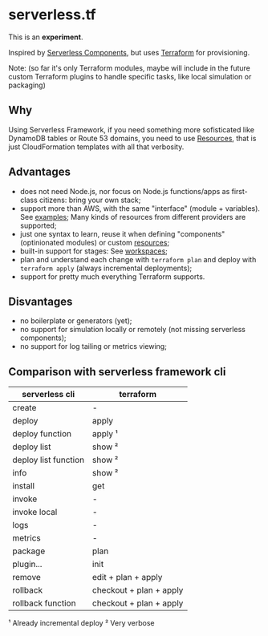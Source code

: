 # serverless.tf

This is an **experiment**.

Inspired by [Serverless Components](https://github.com/serverless/components), but uses [Terraform](https://terraform.io) for provisioning.

Note: (so far it's only Terraform modules, maybe will include in the future custom Terraform plugins to handle specific tasks, like local simulation or packaging)

## Why

Using Serverless Framework, if you need something more sofisticated like DynamoDB tables or Route 53 domains, you need to use [Resources](https://serverless.com/framework/docs/providers/aws/guide/resources/), that is just CloudFormation templates with all that verbosity.

## Advantages

- does not need Node.js, nor focus on Node.js functions/apps as first-class citizens: bring your own stack;
- support more than AWS, with the same "interface" (module + variables). See [examples](./examples/); Many kinds of resources from different providers are supported;
- just one syntax to learn, reuse it when defining "components" (optinionated modules) or custom [resources](https://www.terraform.io/intro/getting-started/dependencies.html#assigning-an-elastic-ip);
- built-in support for stages: See [workspaces](https://www.terraform.io/docs/state/workspaces.html);
- plan and understand each change with `terraform plan` and deploy with `terraform apply` (always incremental deployments);
- support for pretty much everything Terraform supports.

## Disvantages

- no boilerplate or generators (yet);
- no support for simulation locally or remotely (not missing serverless components);
- no support for log tailing or metrics viewing;

## Comparison with serverless framework cli

|    serverless cli    |        terraform        |
| -------------------- | ----------------------- |
| create               | -                       |
| deploy               | apply                   |
| deploy function      | apply ¹                 |
| deploy list          | show ²                  |
| deploy list function | show ²                  |
| info                 | show ²                  |
| install              | get                     |
| invoke               | -                       |
| invoke local         | -                       |
| logs                 | -                       |
| metrics              | -                       |
| package              | plan                    |
| plugin...            | init                    |
| remove               | edit + plan + apply     |
| rollback             | checkout + plan + apply |
| rollback function    | checkout + plan + apply |

¹ Already incremental deploy
² Very verbose
